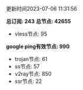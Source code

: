更新时间2023-07-06 11:31:56

**总订阅: 243**
**总节点: 42655**
- vless节点: 95

**google ping有效节点: 990**
- trojan节点: 61
- ss节点: 57
- v2ray节点: 850
- ssr节点: 22
